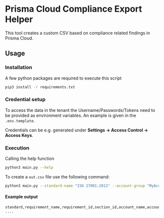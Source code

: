 # Prisma Cloud Compliance Export Helper
This tool creates a custom CSV based on compliance related findings in Prisma Cloud.

## Usage
### Installation
A few python packages are required to execute this script
```bash
pip3 install -r requirements.txt
```

### Credential setup
To access the data in the tenant the Username/Passwords/Tokens need to be provided as environment variables.
An example is given in the `.env.template`.

Credentials can be e.g. generated under **Settings -> Access Control -> Access Keys**.

### Execution
Calling the help function
```bash
python3 main.py --help
```
To create a `out.csv` file use the following command:
```bash
python3 main.py --standard-name "ISO 27001:2013" --account-group "MyAccountGroup" --output-file "out.csv" --stack-name "api2.eu"
```

#### Example output
```
standard,requirement_name,requirement_id,section_id,account_name,account_id,provider,rrn,policies
....
```
